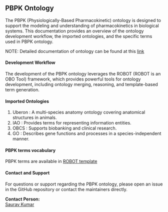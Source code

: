 ## PBPK Ontology

The PBPK (Physiologically-Based Pharmacokinetic) ontology is designed to support the modeling and understanding of pharmacokinetics in biological systems. This documentation provides an overview of the ontology development workflow, the imported ontologies, and the specific terms used in PBPK ontology.

NOTE: Detailed documentation of ontology can be found at this [link](https://crispae.github.io/pbpko/)

#### Development Workflow

The development of the PBPK ontology leverages the ROBOT (ROBOT is an OBO Tool) framework, which provides powerful tools for ontology development, including ontology merging, reasoning, and template-based term generation.

#### Imported Ontologies

1. Uberon : A multi-species anatomy ontology covering anatomical structures in animals.
2. IAO : Provides terms for representing information entities.
3. OBCS : Supports biobanking and clinical research.
4. GO : Describes gene functions and processes in a species-independent manner.

#### PBPK terms vocabulary

PBPK terms are available in [ROBOT template](https://github.com/Crispae/pbpko/blob/main/Robot/templates/vocab.tsv)

#### Contact and Support

For questions or support regarding the PBPK ontology, please open an issue in the GitHub repository or contact the maintainers directly.

**Contact Person:**  
[Saurav Kumar](saurav.kumar@iispv.cat)
